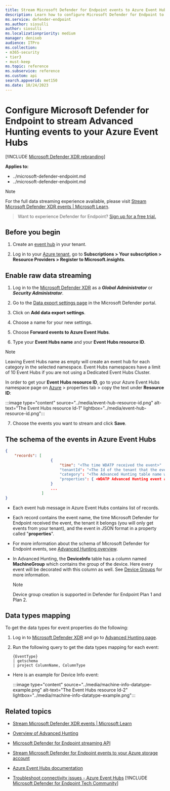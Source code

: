 ```yaml
---
title: Stream Microsoft Defender for Endpoint events to Azure Event Hubs
description: Learn how to configure Microsoft Defender for Endpoint to stream Advanced Hunting events to your Event Hubs.
ms.service: defender-endpoint
ms.author: siosulli
author: siosulli
ms.localizationpriority: medium
manager: deniseb
audience: ITPro
ms.collection: 
- m365-security
- tier3
- must-keep
ms.topic: reference
ms.subservice: reference
ms.custom: api
search.appverid: met150
ms.date: 10/24/2023
---
```


# Configure Microsoft Defender for Endpoint to stream Advanced Hunting events to your Azure Event Hubs

[!INCLUDE [Microsoft Defender XDR rebranding](../../includes/microsoft-defender.md)]

**Applies to:**

- ../microsoft-defender-endpoint.md
- ../microsoft-defender-endpoint.md

> [!NOTE]
> For the full data streaming experience available, please visit [Stream Microsoft Defender XDR events | Microsoft Learn](/defender-xdr/streaming-api).

> Want to experience Defender for Endpoint? [Sign up for a free trial.](https://signup.microsoft.com/create-account/signup?products=7f379fee-c4f9-4278-b0a1-e4c8c2fcdf7e&ru=https://aka.ms/MDEp2OpenTrial?ocid=docs-wdatp-configuresiem-abovefoldlink)

## Before you begin

1. Create an [event hub](/azure/event-hubs/) in your tenant.

2. Log in to your [Azure tenant](https://ms.portal.azure.com/), go to **Subscriptions > Your subscription > Resource Providers > Register to Microsoft.insights**.

## Enable raw data streaming

1. Log in to the [Microsoft Defender XDR](https://security.microsoft.com) as a ***Global Administrator*** or ***Security Administrator***.

2. Go to the [Data export settings page](https://security.microsoft.com/securitysettings/defender/raw_data_export) in the Microsoft Defender portal.

3. Click on **Add data export settings**.

4. Choose a name for your new settings.

5. Choose **Forward events to Azure Event Hubs**.

6. Type your **Event Hubs name** and your **Event Hubs resource ID**.

> [!NOTE]
> Leaving Event Hubs name as empty will create an event hub for each category in the selected namespace. Event Hubs namespaces have a limit of 10 Event Hubs if you are not using a Dedicated Event Hubs Cluster.

   In order to get your **Event Hubs resource ID**, go to your Azure Event Hubs namespace page on [Azure](https://ms.portal.azure.com/) > properties tab \> copy the text under **Resource ID**:

   :::image type="content" source="../media/event-hub-resource-id.png" alt-text="The Event Hubs resource Id-1" lightbox="../media/event-hub-resource-id.png":::

7. Choose the events you want to stream and click **Save**.

## The schema of the events in Azure Event Hubs

```json
{
    "records": [
                    {
                        "time": "<The time WDATP received the event>"
                        "tenantId": "<The Id of the tenant that the event belongs to>"
                        "category": "<The Advanced Hunting table name with 'AdvancedHunting-' prefix>"
                        "properties": { <WDATP Advanced Hunting event as Json> }
                    }
                    ...
                ]
}
```

- Each event hub message in Azure Event Hubs contains list of records.

- Each record contains the event name, the time Microsoft Defender for Endpoint received the event, the tenant it belongs (you will only get events from your tenant), and the event in JSON format in a property called "**properties**".

- For more information about the schema of Microsoft Defender for Endpoint events, see [Advanced Hunting overview](/defender/advanced-hunting-overview).

- In Advanced Hunting, the **DeviceInfo** table has a column named **MachineGroup** which contains the group of the device. Here every event will be decorated with this column as well. See [Device Groups](../machine-groups.md) for more information.
    > [!NOTE]
    > Device group creation is supported in Defender for Endpoint Plan 1 and Plan 2.  

## Data types mapping

To get the data types for event properties do the following:

1. Log in to [Microsoft Defender XDR](https://security.microsoft.com) and go to [Advanced Hunting page](https://security.microsoft.com/hunting-package).

2. Run the following query to get the data types mapping for each event:

   ```kusto
   {EventType}
   | getschema
   | project ColumnName, ColumnType 
   ```

- Here is an example for Device Info event:

  :::image type="content" source="../media/machine-info-datatype-example.png" alt-text="The Event Hubs resource Id-2" lightbox="../media/machine-info-datatype-example.png":::

## Related topics

- [Stream Microsoft Defender XDR events | Microsoft Learn](/defender-xdr/streaming-api)

- [Overview of Advanced Hunting](/defender/advanced-hunting-overview)
- [Microsoft Defender for Endpoint streaming API](raw-data-export.md)
- [Stream Microsoft Defender for Endpoint events to your Azure storage account](raw-data-export-storage.md)
- [Azure Event Hubs documentation](/azure/event-hubs/)
- [Troubleshoot connectivity issues - Azure Event Hubs](/azure/event-hubs/troubleshooting-guide)
[!INCLUDE [Microsoft Defender for Endpoint Tech Community](../../includes/defender-mde-techcommunity.md)]

